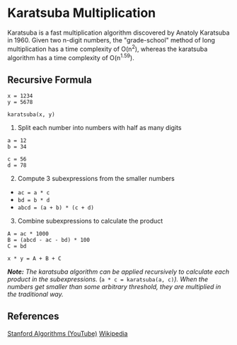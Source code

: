 # Karatsuba Multiplication

Karatsuba is a fast multiplication algorithm discovered by Anatoly Karatsuba in 1960. Given two n-digit numbers, the "grade-school" method of long multiplication has a time complexity of O(n<sup>2</sup>), whereas the karatsuba algorithm has a time complexity of O(n<sup>1.59</sup>).

## Recursive Formula

```
x = 1234
y = 5678

karatsuba(x, y)
```

1. Split each number into numbers with half as many digits
```
a = 12
b = 34

c = 56
d = 78
```

2. Compute 3 subexpressions from the smaller numbers
  - `ac = a * c`
  - `bd = b * d`
  - `abcd = (a + b) * (c + d)`

3. Combine subexpressions to calculate the product
```
A = ac * 1000
B = (abcd - ac - bd) * 100
C = bd

x * y = A + B + C
```

_**Note:**_ *The karatsuba algorithm can be applied recursively to calculate each product in the subexpressions.* (`a * c = karatsuba(a, c)`*). When the numbers get smaller than some arbitrary threshold, they are multiplied in the traditional way.*

## References
[Stanford Algorithms (YouTube)](https://www.youtube.com/watch?v=JCbZayFr9RE)
[Wikipedia](https://en.wikipedia.org/wiki/Karatsuba_algorithm)
